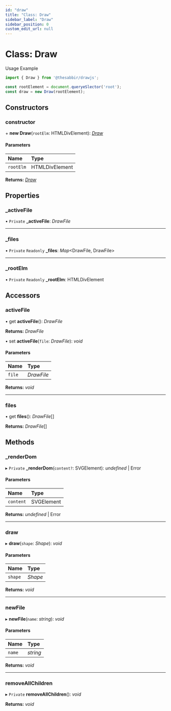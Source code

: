 ```yaml
---
id: "draw"
title: "Class: Draw"
sidebar_label: "Draw"
sidebar_position: 0
custom_edit_url: null
---
```


# Class: Draw

Usage Example

```typescript
import { Draw } from '@thesabbir/drawjs';

const rootElement = document.queryeSlector('root');
const draw = new Draw(rootElement);

```

## Constructors

### constructor

\+ **new Draw**(`rootElm`: HTMLDivElement): [*Draw*](draw.md)

#### Parameters

| Name | Type |
| :------ | :------ |
| `rootElm` | HTMLDivElement |

**Returns:** [*Draw*](draw.md)

## Properties

### \_activeFile

• `Private` **\_activeFile**: *DrawFile*

___

### \_files

• `Private` `Readonly` **\_files**: *Map*<DrawFile, DrawFile\>

___

### \_rootElm

• `Private` `Readonly` **\_rootElm**: HTMLDivElement

## Accessors

### activeFile

• get **activeFile**(): *DrawFile*

**Returns:** *DrawFile*

• set **activeFile**(`file`: *DrawFile*): *void*

#### Parameters

| Name | Type |
| :------ | :------ |
| `file` | *DrawFile* |

**Returns:** *void*

___

### files

• get **files**(): *DrawFile*[]

**Returns:** *DrawFile*[]

## Methods

### \_renderDom

▸ `Private` **_renderDom**(`content?`: SVGElement): *undefined* \| Error

#### Parameters

| Name | Type |
| :------ | :------ |
| `content` | SVGElement |

**Returns:** *undefined* \| Error

___

### draw

▸ **draw**(`shape`: *Shape*): *void*

#### Parameters

| Name | Type |
| :------ | :------ |
| `shape` | *Shape* |

**Returns:** *void*

___

### newFile

▸ **newFile**(`name`: *string*): *void*

#### Parameters

| Name | Type |
| :------ | :------ |
| `name` | *string* |

**Returns:** *void*

___

### removeAllChildren

▸ `Private` **removeAllChildren**(): *void*

**Returns:** *void*
